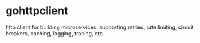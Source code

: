 # gohttpclient
http client for building microservices, supporting retries, rate limiting, circuit breakers, caching, logging, tracing, etc.
